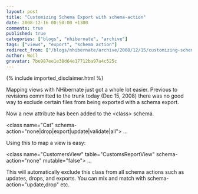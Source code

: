 ```yaml
---
layout: post
title: "Customizing Schema Export with schema-action"
date: 2008-12-16 00:50:00 +1300
comments: true
published: true
categories: ["blogs", "nhibernate", "archive"]
tags: ["views", "export", "schema action"]
redirect_from: ["/blogs/nhibernate/archive/2008/12/15/customizing-schema-export-with-schema-action.aspx/", "/blogs/nhibernate/archive/2008/12/15/customizing-schema-export-with-schema-action.html"]
author: Woil
gravatar: 7be987ee1e38d64e17712ba97a4c525c
---
```

{% include imported_disclaimer.html %}
<p>Mapping views with NHibernate just got a whole lot easier. Previous to revisions committed to the trunk today (Dec 15, 2008) there was no good way to exclude certain files from being exported with a schema export. </p>
<p>Now a new attribute has been added to the &lt;class&gt; schema. </p>
<p>&lt;class name="Cat" schema-action="none|drop|export|update|validate|all"&gt; ...</p>
<p>Using this to map a view is easy:</p>
<p>&lt;class name="CustomersView" table="CustomsReportView" schema-action="none" mutable="false"&gt; ...</p>
<p>This will automatically exclude this class from all schema actions such as updates, drops, and exports. You can mix and match with schema-action="update,drop" etc.</p>
<p>&nbsp;</p>
<p>&nbsp;</p>
